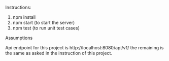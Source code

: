 ﻿Instructions:
1. npm install
2. npm start (to start the server)
3. npm test (to run unit test cases)

Assumptions

Api endpoint for this project is 
http://localhost:8080/api/v1/
the remaining is the same as asked in the instruction of this project.
